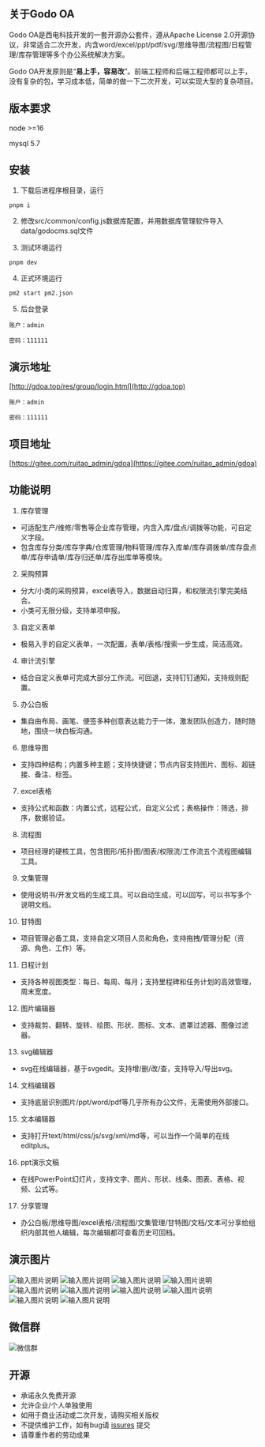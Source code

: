 ## 关于Godo OA

Godo OA是西电科技开发的一套开源办公套件，遵从Apache License 2.0开源协议，非常适合二次开发，内含word/excel/ppt/pdf/svg/思维导图/流程图/日程管理/库存管理等多个办公系统解决方案。

Godo OA开发原则是“**易上手，容易改**”。前端工程师和后端工程师都可以上手，没有复杂的包，学习成本低，简单的做一下二次开发，可以实现大型的复杂项目。

## 版本要求

node >=16

mysql 5.7

## 安装


1. 下载后进程序根目录，运行
```
pnpm i
```

2. 修改src/common/config.js数据库配置，并用数据库管理软件导入data/godocms.sql文件

3. 测试环境运行
```
pnpm dev
```

4. 正式环境运行
```
pm2 start pm2.json
```

5. 后台登录
```
账户：admin

密码：111111
```

## 演示地址

[http://gdoa.top/res/group/login.html](http://gdoa.top)
```
账户：admin

密码：111111
```

## 项目地址


[https://gitee.com/ruitao_admin/gdoa](https://gitee.com/ruitao_admin/gdoa)

## 功能说明



1. 库存管理

- 可适配生产/维修/零售等企业库存管理，内含入库/盘点/调拨等功能，可自定义字段。
- 包含库存分类/库存字典/仓库管理/物料管理/库存入库单/库存调拨单/库存盘点单/库存申请单/库存归还单/库存出库单等模块。


2. 采购预算

- 分大/小类的采购预算，excel表导入，数据自动归算，和权限流引擎完美结合。
- 小类可无限分级，支持单项申报。


3. 自定义表单

- 极易入手的自定义表单，一次配置，表单/表格/搜索一步生成，简洁高效。


4. 审计流引擎

- 结合自定义表单可完成大部分工作流。可回退，支持钉钉通知，支持规则配置。


5. 办公白板

- 集自由布局、画笔、便签多种创意表达能力于一体，激发团队创造力，随时随地，围绕一块白板沟通。


6. 思维导图

- 支持四种结构；内置多种主题；支持快捷键；节点内容支持图片、图标、超链接、备注、标签。


7. excel表格

- 支持公式和函数：内置公式，远程公式，自定义公式；表格操作：筛选，排序，数据验证。


8. 流程图

- 项目经理的硬核工具，包含图形/拓扑图/图表/权限流/工作流五个流程图编辑工具。


9. 文集管理

- 使用说明书/开发文档的生成工具。可以自动生成，可以回写，可以书写多个说明文档。


10. 甘特图

- 项目管理必备工具，支持自定义项目人员和角色，支持拖拽/管理分配（资源、角色、工作）等。


11. 日程计划

- 支持各种视图类型：每日、每周、每月；支持里程碑和任务计划的高效管理，周末宽度。


12. 图片编辑器

- 支持裁剪、翻转、旋转、绘图、形状、图标、文本、遮罩过滤器、图像过滤器。


13. svg编辑器

- svg在线编辑器，基于svgedit。支持增/删/改/查，支持导入/导出svg。


14. 文档编辑器

- 支持底层识别图片/ppt/word/pdf等几乎所有办公文件，无需使用外部接口。


15. 文本编辑器

- 支持打开text/html/css/js/svg/xml/md等，可以当作一个简单的在线editplus。


16. ppt演示文稿

- 在线PowerPoint幻灯片，支持文字、图片、形状、线条、图表、表格、视频、公式等。

17. 分享管理

- 办公白板/思维导图/excel表格/流程图/文集管理/甘特图/文档/文本可分享给组织内部其他人编辑，每次编辑都可查看历史可回档。


## 演示图片

![输入图片说明](docs/1.jpg)
![输入图片说明](docs/2.jpg)
![输入图片说明](docs/3.jpg)
![输入图片说明](docs/4.jpg)
![输入图片说明](docs/5.jpg)
![输入图片说明](docs/6.jpg)
![输入图片说明](docs/7.jpg)
![输入图片说明](docs/8.jpg)
![输入图片说明](docs/9.jpg)
![输入图片说明](docs/10.jpg)

## 微信群
![微信群](docs/wx.png)

## 开源

- 承诺永久免费开源
- 允许企业/个人单独使用
- 如用于商业活动或二次开发，请购买相关版权
- 不提供维护工作，如有bug请 [issures](https://gitee.com/ruitao_admin/godooa/issues) 提交
- 请尊重作者的劳动成果
